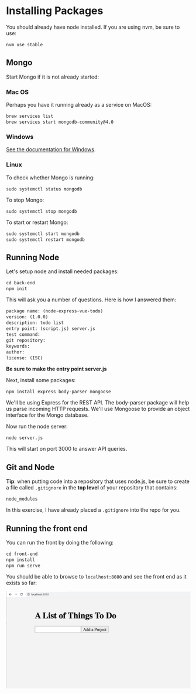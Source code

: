 # Installing Packages

You should already have node installed. If you are using nvm, be sure to use:

```
nvm use stable
```

## Mongo

Start Mongo if it is not already started:

### Mac OS

Perhaps you have it running already as a service on MacOS:

```
brew services list
brew services start mongodb-community@4.0
```

### Windows

[See the documentation for Windows](https://docs.mongodb.com/v3.2/tutorial/install-mongodb-on-windows/).

### Linux

To check whether Mongo is running:

```
sudo systemctl status mongodb
```

To stop Mongo:

```
sudo systemctl stop mongodb
```

To start or restart Mongo:

```
sudo systemctl start mongodb
sudo systemctl restart mongodb
```

## Running Node

Let's setup node and install needed packages:

```
cd back-end
npm init
```

This will ask you a number of questions. Here is how I answered them:

```
package name: (node-express-vue-todo)
version: (1.0.0)
description: todo list
entry point: (script.js) server.js
test command:
git repository:
keywords:
author:
license: (ISC)
```
**Be sure to make the entry point server.js**

Next, install some packages:

```
npm install express body-parser mongoose
```

We'll be using Express for the REST API. The body-parser package will help us parse incoming HTTP requests. We'll use Mongoose to provide an object interface for the Mongo database. 

Now run the node server:

```
node server.js
```

This will start on port 3000 to answer API queries.

## Git and Node

**Tip**: when putting code into a repository that uses node.js, be sure to create a file called
  `.gitignore` in the **top level** of your repository that contains:

```
node_modules
```

In this exercise, I have already placed a `.gitignore` into the repo for you.

## Running the front end

You can run the front by doing the following:

```
cd front-end
npm install
npm run serve
```

You should be able to browse to `localhost:8080` and see the front end as it
exists so far:

![home page at the beginning](../screenshots/home-page-beginning.png)